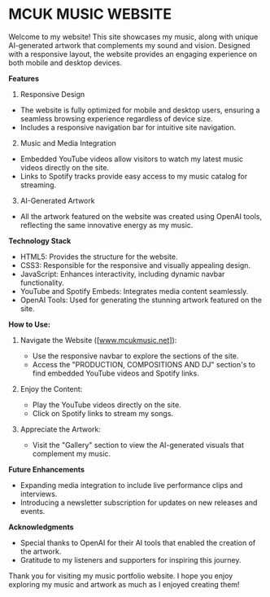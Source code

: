 # **MCUK MUSIC WEBSITE**

Welcome to my website! This site showcases my music, along with unique AI-generated artwork that complements my sound and vision. Designed with a responsive layout, the website provides an engaging experience on both mobile and desktop devices.

**Features**

1. Responsive Design

* The website is fully optimized for mobile and desktop users, ensuring a seamless browsing experience regardless of device size.
* Includes a responsive navigation bar for intuitive site navigation.

2. Music and Media Integration

* Embedded YouTube videos allow visitors to watch my latest music videos directly on the site.
* Links to Spotify tracks provide easy access to my music catalog for streaming.

3. AI-Generated Artwork

* All the artwork featured on the website was created using OpenAI tools, reflecting the same innovative energy as my music.

**Technology Stack**

* HTML5: Provides the structure for the website.
* CSS3: Responsible for the responsive and visually appealing design.
* JavaScript: Enhances interactivity, including dynamic navbar functionality.
* YouTube and Spotify Embeds: Integrates media content seamlessly.
* OpenAI Tools: Used for generating the stunning artwork featured on the site.

**How to Use:**

1. Navigate the Website ([www.mcukmusic.net]):
    * Use the responsive navbar to explore the sections of the site.
    * Access the "PRODUCTION, COMPOSITIONS AND DJ" section's to find embedded YouTube videos and Spotify links.

2. Enjoy the Content:
    * Play the YouTube videos directly on the site.
    * Click on Spotify links to stream my songs.

3. Appreciate the Artwork:
    * Visit the "Gallery" section to view the AI-generated visuals that complement my music.

**Future Enhancements**

* Expanding media integration to include live performance clips and interviews.
* Introducing a newsletter subscription for updates on new releases and events.

**Acknowledgments**

* Special thanks to OpenAI for their AI tools that enabled the creation of the artwork.
* Gratitude to my listeners and supporters for inspiring this journey.


Thank you for visiting my music portfolio website. I hope you enjoy exploring my music and artwork as much as I enjoyed creating them!
